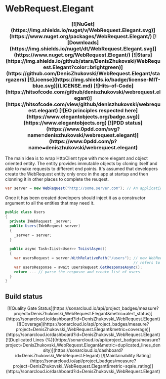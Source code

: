 # WebRequest.Elegant
<h3 align="center">
  [![NuGet](https://img.shields.io/nuget/v/WebRequest.Elegant.svg)](https://www.nuget.org/packages/WebRequest.Elegant/) 
  [![Downloads](https://img.shields.io/nuget/dt/WebRequest.Elegant.svg)](https://www.nuget.org/WebRequest.Elegant/)
  [![Stars](https://img.shields.io/github/stars/DenisZhukovski/WebRequest.Elegant?color=brightgreen)](https://github.com/DenisZhukovski/WebRequest.Elegant/stargazers) 
  [![License](https://img.shields.io/badge/license-MIT-blue.svg)](LICENSE.md) 
  [![Hits-of-Code](https://hitsofcode.com/github/deniszhukovski/webrequest.elegant)](https://hitsofcode.com/view/github/deniszhukovski/webrequest.elegant)
  [![EO principles respected here](https://www.elegantobjects.org/badge.svg)](https://www.elegantobjects.org)
  [![PDD status](https://www.0pdd.com/svg?name=deniszhukovski/webrequest.elegant)](https://www.0pdd.com/p?name=deniszhukovski/webrequest.elegant)
</h3>

The main idea is to wrap HttpClient type with more elegant and object oriented entity. The entity provides immutable objects by cloning itself and able to make requests to different end points. It's assumed that developers create the WebRequest entity only once in the app at startup and then clonning it in other places to complete the reuqest.

```cs
var server = new WebRequest("http://some.server.com"); // An application creates the WebRequest only once and then reuses it.
```
Once it has been created developers should inject it as a constructor argument to all the entities that may need it.

```cs
public class Users
{
  private IWebRequest _server;
  public Users(IWebRequest server)
  {
    _server = server;
  }
  
  public async Task<IList<User>> ToListAsync()
  {
    var usersRequest = server.WithRelativePath("/users"); // new WebRequest object will be created and 
                                                          // refers to http://some.server.com/users
    var usersResponse = await usersRequest.GetResponseAsync();
    return ... // parse the resposne and create list of users
  }
}
```

## Build status

<div align="center">
   [![Quality Gate Status](https://sonarcloud.io/api/project_badges/measure?project=DenisZhukovski_WebRequest.Elegant&metric=alert_status)](https://sonarcloud.io/dashboard?id=DenisZhukovski_WebRequest.Elegant) 
   [![Coverage](https://sonarcloud.io/api/project_badges/measure?project=DenisZhukovski_WebRequest.Elegant&metric=coverage)](https://sonarcloud.io/dashboard?id=DenisZhukovski_WebRequest.Elegant)
   [![Duplicated Lines (%)](https://sonarcloud.io/api/project_badges/measure?project=DenisZhukovski_WebRequest.Elegant&metric=duplicated_lines_density)](https://sonarcloud.io/dashboard?id=DenisZhukovski_WebRequest.Elegant)
   [![Maintainability Rating](https://sonarcloud.io/api/project_badges/measure?project=DenisZhukovski_WebRequest.Elegant&metric=sqale_rating)](https://sonarcloud.io/dashboard?id=DenisZhukovski_WebRequest.Elegant) 
</div>


